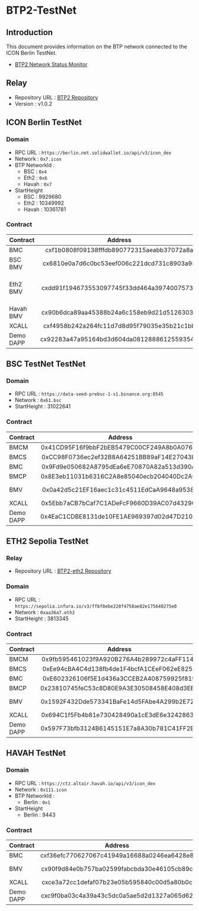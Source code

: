 # BTP2-TestNet


## Introduction
This document provides information on the BTP network connected to the ICON Berlin TestNet.

* [BTP2 Network Status Monitor](https://testnet.btp2.24x365.online/)

## Relay
* Repository URL : [BTP2 Repository](https://github.com/icon-project/btp2/tree/v1.0.2)
* Version : v1.0.2
## ICON Berlin TestNet

### Domain
* RPC URL : `https://berlin.net.solidwallet.io/api/v3/icon_dex`
* Network : `0x7.icon`
* BTP NetworkId : 
  * BSC : `0x4`
  * Eth2 : `0x6`
  * Havah : `0x7`
* StartHeight 
  * BSC : 9929680
  * Eth2 : 10349992
  * Havah : 10361781

### Contract
| Contract  | Address |                   Note                    |
|:----------|:-------:|:-----------------------------------------:|
| BMC       |   cxf1b0808f09138fffdb890772315aeabb37072a8a   |                                           |
| BSC BMV   |   cx6810e0a7d6c0bc53eef006c221dcd731c8903a95   |                Bridge Mode                |
| Eth2 BMV  |   cxdd91f194673553097745f33dd464a39740075735   |   Trustless Mode<br /> Supports Capella   |
| Havah BMV |   cx90b6dca89aa45388b24a6c158eb9d21d51263037   |              Trustless Mode               |
| XCALL     |   cxf4958b242a264fc11d7d8d95f79035e35b21c1bb   |                                           |
| Demo DAPP |   cx92283a47a95164bd3d604da08128886125593545   |                                           |


## BSC TestNet TestNet

### Domain
* RPC URL : `https://data-seed-prebsc-1-s1.binance.org:8545`
* Network : `0x61.bsc`
* StartHeight : 31022641

### Contract
| Contract  | Address | Note |
|:----------|:-------:|:----:|
| BMCM      |   0x41CD95F16f9bbF2bEB5479C00CF249A8b0A076bF   |      |
| BMCS      |   0xCC98F0736ec2ef32B8A64251BB89aF14E27043b6   |      |
| BMC       |   0x9Fd9e050682A8795dEa6eE70870A82a513d390Ac   |      |
| BMCP      |   0x8E3eb11031b6316C2A8e85040ecb204040Dc2A69   |      |
| BMV       |   0x0a42d5c21EF16aec1c31c4511EdCaA9648a9538C   |   Trustless Mode  |
| XCALL     |   0x5Ebb7aCB7bCaf7C1ADeFcF9660D39AC07d432904   |      |
| Demo DAPP |   0x4EaC1CDBE8131de10FE1AE969397d02d47D21082   |      |


## ETH2 Sepolia TestNet

### Relay
* Repository URL : [BTP2-eth2 Repository](https://github.com/icon-project/btp2-eth2)

### Domain
* RPC URL : `https://sepolia.infura.io/v3/ffbf8ebe228f4758ae82e175640275e0`
* Network : `0xaa36a7.eth2`
* StartHeight : 3813345

### Contract
| Contract  | Address | Note |
|:----------|:-------:|:----:|
| BMCM      |   0x9fb595461023f9A920B276A4b289972c4aFF114F   |      |
| BMCS      |   0xEe94cBA4C4d138fb4de1F4bcfA1CEeF062eE8251   |      |
| BMC       |   0xE602326106f5E1d436a3CCEB2A408759925f81ff   |      |
| BMCP      |   0x23810745feC53c8D80E9A3E30508458E408d3EB7   |      |
| BMV       |   0x1592F432Dde573341BaFe14d5FAbe4A299b2E721   | Trustless Mode |
| XCALL     |   0x694C1f5Fb4b81e730428490a1cE3dE6e32428637   |      |
| Demo DAPP |   0x597F73bfb3124B6145151E7a8A30b781C41FF2B0   |      |


## HAVAH TestNet

### Domain
* RPC URL : `https://ctz.altair.havah.io/api/v3/icon_dex`
* Network : `0x111.icon`
* BTP NetworkId :
  * Berlin : `0x1`
* StartHeight
  * Berlin : 9443

### Contract
| Contract  | Address |                   Note                    |
|:----------|:-------:|:-----------------------------------------:|
| BMC       |   cxf36efc770627067c41949a16688a0246ea6428e8   |                                           |
| BMV |   cx90f9d84e0b757ba02599fabcbda30e46105cb89c   |              Trustless Mode               |
| XCALL     |   cxce3a72cc1defaf07b23e05b595840c00d5a80b0c   |                                           |
| Demo DAPP |   cxc9f0ba03c4a39a43c5dc0a5ae5d2d1327a065d62   |                                           |
